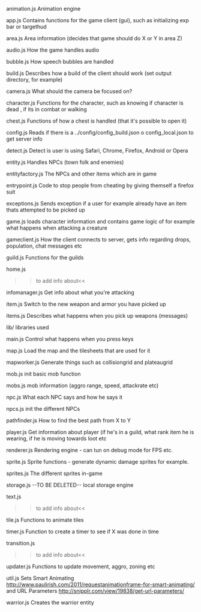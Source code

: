 animation.js
Animation engine

app.js
Contains functions for the game client (gui), such as initializing exp
bar or targethud

area.js
Area information (decides that game should do X or Y in area Z)

audio.js
How the game handles audio

bubble.js
How speech bubbles are handled

build.js
Describes how a build of the client should work (set output directory,
for example)

camera.js
What should the camera be focused on?

character.js
Functions for the character, such as knowing if character is dead , if
its in combat or walking

chest.js
Functions of how a chest is handled (that it's possible to open it)

config.js
Reads if there is a ../config/config_build.json o config_local.json to
get server info

detect.js
Detect is user is using Safari, Chrome, Firefox, Android or Opera

entity.js
Handles NPCs (town folk and enemies)

entityfactory.js
The NPCs and other items which are in game

entrypoint.js
Code to stop people from cheating by giving themself a firefox suit

exceptions.js
Sends exception if a user for example already have an item thats
attempted to be picked up

game.js
loads character information and contains game logic of for example what
happens when attacking a creature

gameclient.js
How the client connects to server, gets info regarding drops,
population, chat messages etc

guild.js
Functions for the guilds

home.js
>>to add info about<<

infomanager.js
Get info about what you're attacking

item.js
Switch to the new weapon and armor you have picked up

items.js
Describes what happens when you pick up weapons (messages)

lib/
libraries used

main.js
Control what happens when you press keys

map.js
Load the map and the tilesheets that are used for it

mapworker.js
Generate things such as collisiongrid and plateaugrid

mob.js
init basic mob function

mobs.js
mob information (aggro range, speed, attackrate etc)

npc.js
What each NPC says and how he says it

npcs.js
init the different NPCs

pathfinder.js
How to find the best path from X to Y

player.js
Get information about player (if he's in a guild, what rank item he is
wearing, if he is moving towards loot etc

renderer.js
Rendering engine - can tun on debug mode for FPS etc.

sprite.js
Sprite functions - generate dynamic damage sprites for example.

sprites.js
The different sprites in-game

storage.js
--TO BE DELETED-- local storage engine

text.js
>>to add info about<<

tile.js
Functions to animate tiles

timer.js
Function to create a timer to see if X was done in time

transition.js
>>to add info about<<

updater.js
Functions to update movement, aggro, zoning etc

util.js
Sets Smart Animating 
http://www.paulirish.com/2011/requestanimationframe-for-smart-animating/
and URL Parameters
http://snipplr.com/view/19838/get-url-parameters/

warrior.js
Creates the warrior entity
